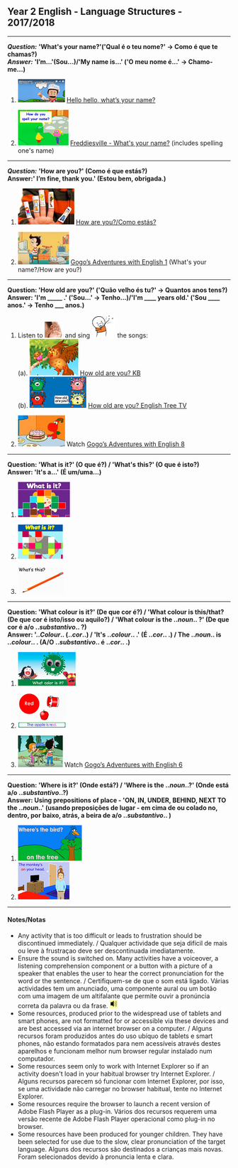 ## Year 2 English - Language Structures - 2017/2018
***

***Question:*** **'What's your name?'('Qual é o teu nome?' -> Como é que te chamas?)**  
***Answer:*** **'I’m…'(Sou...)/'My name is…' ('O meu nome é...' -> Chamo-me...)**

1. [![wyn](/images/wyn1.png)](https://www.youtube.com/watch?v=Uv1JkBL5728) [Hello hello, what’s your name?](https://www.youtube.com/watch?v=Uv1JkBL5728)  

2. [![frna](/images/frna.PNG)](https://www.youtube.com/watch?v=EDmWNJ144oY) [Freddiesville - What's your name?](https://www.youtube.com/watch?v=EDmWNJ144oY) (includes spelling one's name)

***

***Question:*** **'How are you?' (Como é que estás?)**  
**Answer:' I’m fine, thank you.' (Estou bem, obrigada.)**

1. [![hays](/images/hays.PNG)](https://www.youtube.com/watch?v=LxhOv3KnfA8) [How are you?/Como estás?](https://www.youtube.com/watch?v=LxhOv3KnfA8)  

2. [![gae1](/images/gae1.PNG)](https://www.youtube.com/watch?v=9R5-W3bMX4E) [Gogo’s Adventures with English 1](https://www.youtube.com/watch?v=9R5-W3bMX4E) (What's your name?/How are you?)

***

**Question: 'How old are you?' ('Quão velho és tu?' -> Quantos anos tens?)**  
**Answer: 'I'm _____ .' ('Sou...' -> Tenho...)/'I'm ____ years old.' ('Sou ____ anos.' -> Tenho ___ anos.)**

1. Listen to ![listen](/images/listen.png) and sing ![sing](/images/sing.png) the songs:  
(a). [![hoaykb](/images/hoaykb.png)](https://www.youtube.com/watch?v=P__4P20BlGo) [How old are you? KB](https://www.youtube.com/watch?v=P__4P20BlGo)  
(b). [![hoay](/images/hoay.PNG)](https://www.youtube.com/watch?v=x2cI4ZgsYU4) [How old are you? English Tree TV](https://www.youtube.com/watch?v=x2cI4ZgsYU4)

2. [![gae8](/images/gae8.PNG)](https://www.youtube.com/watch?v=sn4sp4YGz0E) Watch [Gogo’s Adventures with English 8](https://www.youtube.com/watch?v=sn4sp4YGz0E)

*** 

**Question: 'What is it?' (O que é?) / 'What's this?' (O que é isto?)**  
**Answer: 'It's a...' (É um/uma...)**

1. [![fket](/images/fket.PNG)](https://www.youtube.com/watch?v=8-SWzpdcl6E)

2. [![fkea](/images/fkea.png)](https://www.youtube.com/watch?v=D_sdGxUxz_4)

3. [![dewt](/images/dewt.png)](https://youtu.be/TARreOtrWUg)

*** 

**Question: 'What colour is it?' (De que cor é?) / 'What colour is this/that? (De que cor é isto/isso ou aquilo?) / 'What colour is the ..*noun*.. ?' (De que cor é a/o ..*substantivo*.. ?)**  
**Answer: '..*Colour*.. (..*cor*..) / 'It's ..*colour*.. .' (É ..*cor*.. .) / The ..*noun*.. is ..*colour*.. . (A/O ..*substantivo*.. é ..*cor*.. .)**

1. [![dewc](/images/dewc.png)](https://www.youtube.com/watch?v=YyFLBTTAbSE)

2. [![bbar](/images/bbar.png)](https://www.youtube.com/watch?v=1jv0Gx_q_OU)

3. [![gae6](/images/gae6.png)](https://www.youtube.com/watch?v=_2WAwT9cKAk) Watch [Gogo’s Adventures with English 6](https://www.youtube.com/watch?v=_2WAwT9cKAk)

***

**Question: 'Where is it?' (Onde está?) / 'Where is the ..*noun*..?' (Onde está a/o ..*substantivo*..?)**  
**Answer: Using prepositions of place - 'ON, IN, UNDER, BEHIND, NEXT TO the ..*noun*..' (usando preposições de lugar - em cima de ou colado no, dentro, por baixo, atrás, a beira de a/o ..*substantivo*.. )**

1. [![mlpp](/images/mlpp.png)](https://www.youtube.com/watch?v=8F0NYBBKczM)
2. [![ktvpp](/images/ktvpp.png)](https://www.youtube.com/watch?v=idJYhjGyWTU)

***

#### Notes/Notas
* Any activity that is too difficult or leads to frustration should be discontinued immediately. / Qualquer actividade que seja difícil de mais ou leve à frustraçao deve ser descontinuada imediatamente.
* Ensure the sound is switched on. Many activities have a voiceover, a listening comprehension component or a button with a picture of a speaker that enables the user to hear the correct pronunciation for the word or the sentence. / Certifiquem-se de que o som está ligado. Várias actividades tem um anunciado, uma componente aural ou um botão com uma imagem de um altifalante que permite ouvir a pronúncia correta da palavra ou da frase. ![spkr2](/images/spkr2.PNG)
* Some resources, produced prior to the widespread use of tablets and smart phones, are not formatted for or accessible via these devices and are best accessed via an internet browser on a computer. / Alguns recursos foram produzidos antes do uso ubíquo de tablets e smart phones, não estando formatados para nem acessíveis através destes aparelhos e funcionam melhor num browser regular instalado num computador.
* Some resources seem only to work with Internet Explorer so if an activity doesn't load in your habitual browser try Internet Explorer. / Alguns recursos parecem só funcionar com Internet Explorer, por isso, se uma actividade não carregar no browser habitual, tente no Internet Explorer.
* Some resources require the browser to launch a recent version of Adobe Flash Player as a plug-in. Vários dos recursos requerem uma versão recente de Adobe Flash Player operacional como plug-in no browser.
* Some resources have been produced for younger children. They have been selected for use due to the slow, clear pronunciation of the target language. Alguns dos recursos são destinados a crianças mais novas. Foram selecionados devido à pronuncia lenta e clara.
